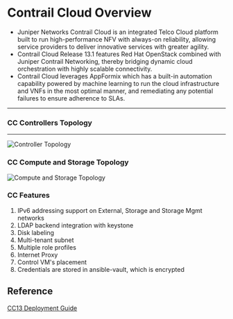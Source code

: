 # Contrail Cloud Overview 

* Juniper Networks Contrail Cloud is an integrated Telco Cloud platform built to run high-performance NFV with always-on reliability, allowing service providers to deliver innovative services with greater agility. 
* Contrail Cloud Release 13.1 features Red Hat OpenStack combined with Juniper Contrail Networking, thereby bridging dynamic cloud orchestration with highly scalable connectivity. 
* Contrail Cloud leverages AppFormix which has a built-in automation capability powered by machine learning to run the cloud infrastructure and VNFs in the most optimal manner, and remediating any potential failures to ensure adherence to SLAs.

* * *
### CC Controllers Topology 
* * *

![Controller Topology](demo/images/cc_controllers.png)

### CC Compute and Storage Topology 

![Compute and Storage Topology](demo/images/cc_compute_storage.png)


### CC Features 

1. IPv6 addressing support on External, Storage and Storage Mgmt networks
2. LDAP backend integration with keystone
3. Disk labeling
4. Multi-tenant subnet
5. Multiple role profiles
6. Internet Proxy
7. Control VM's placement
8. Credentials are stored in ansible-vault, which is encrypted

## Reference

[CC13 Deployment Guide](https://www.juniper.net/documentation/en_US/contrail5.0/information-products/pathway-pages/contrail-cloud-deployment-guide-13.0.pdf)                                 
